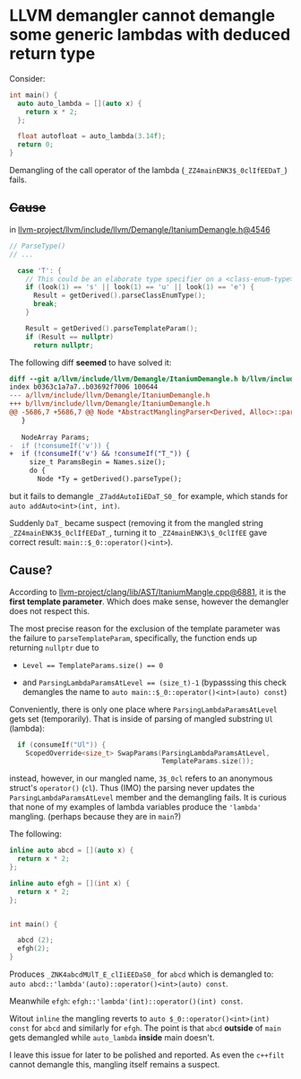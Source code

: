 # LLVM demangler cannot demangle some generic lambdas with deduced return type

Consider:

```c++
int main() {
  auto auto_lambda = [](auto x) {
    return x * 2;
  };

  float autofloat = auto_lambda(3.14f);
  return 0;
}
```

Demangling of the call operator of the lambda (`_ZZ4mainENK3$_0clIfEEDaT_`) fails.

## ~~Cause~~

in [llvm-project/llvm/include/llvm/Demangle/ItaniumDemangle.h@4546](../sandbox/00-clang-ast/llvm-project/llvm/include/llvm/Demangle/ItaniumDemangle.h)

```c++
// ParseType()
// ...

  case 'T': {
    // This could be an elaborate type specifier on a <class-enum-type>.
    if (look(1) == 's' || look(1) == 'u' || look(1) == 'e') {
      Result = getDerived().parseClassEnumType();
      break;
    }

    Result = getDerived().parseTemplateParam();
    if (Result == nullptr)
      return nullptr;
```

The following diff **seemed** to have solved it:

```diff
diff --git a/llvm/include/llvm/Demangle/ItaniumDemangle.h b/llvm/include/llvm/Demangle/ItaniumDemangle.h
index b0363c1a7a7..b03692f7006 100644
--- a/llvm/include/llvm/Demangle/ItaniumDemangle.h
+++ b/llvm/include/llvm/Demangle/ItaniumDemangle.h
@@ -5686,7 +5686,7 @@ Node *AbstractManglingParser<Derived, Alloc>::parseEncoding(bool ParseParams) {
   }
 
   NodeArray Params;
-  if (!consumeIf('v')) {
+  if (!consumeIf('v') && !consumeIf("T_")) {
     size_t ParamsBegin = Names.size();
     do {
       Node *Ty = getDerived().parseType();
```

but it fails to demangle `_Z7addAutoIiEDaT_S0_` for example, which stands for
`auto addAuto<int>(int, int)`.

Suddenly `DaT_` became suspect (removing it from the mangled string `_ZZ4mainENK3$_0clIfEEDaT_`, turning it to `_ZZ4mainENK3\$_0clIfEE` gave correct result: `main::$_0::operator()<int>`).

## Cause?

According to [llvm-project/clang/lib/AST/ItaniumMangle.cpp@6881](../sandbox/00-clang-ast/llvm-project/clang/lib/AST/ItaniumMangle.cpp), it is the **first template parameter**.
Which does make sense, however the demangler does not respect this.

The most precise reason for the exclusion of the template parameter was the failure to 
`parseTemplateParam`, specifically, the function ends up returning `nullptr` due to 

* `Level == TemplateParams.size() == 0`

* and `ParsingLambdaParamsAtLevel == (size_t)-1` (bypasssing this check demangles the name to `auto main::$_0::operator()<int>(auto) const`)

Conveniently, there is only one place where `ParsingLambdaParamsAtLevel` gets set (temporarily).
That is inside of parsing of mangled substring `Ul` (lambda):

```c++
  if (consumeIf("Ul")) {
    ScopedOverride<size_t> SwapParams(ParsingLambdaParamsAtLevel,
                                      TemplateParams.size());
```

instead, however, in our mangled name, `3$_0cl` refers to an anonymous struct's `operator()` (`cl`).
Thus (IMO) the parsing never updates the `ParsingLambdaParamsAtLevel` member and the demangling fails. It is curious that none of my examples of lambda variables produce the `'lambda'` mangling.
(perhaps because they are in `main`?)

The following:


```c++
inline auto abcd = [](auto x) {
  return x * 2;
};

inline auto efgh = [](int x) {
  return x * 2;
};


int main() {

  abcd (2);
  efgh(2);
}
```
Produces `_ZNK4abcdMUlT_E_clIiEEDaS0_` for `abcd` which is demangled to:
`auto abcd::'lambda'(auto)::operator()<int>(auto) const`.

Meanwhile `efgh`: `efgh::'lambda'(int)::operator()(int) const`.

Witout `inline` the mangling reverts to `auto $_0::operator()<int>(int) const` for `abcd`
and similarly for `efgh`. The point is that `abcd` **outside** of `main` gets demangled while `auto_lambda` **inside** main doesn't.

I leave this issue for later to be polished and reported. As even the `c++filt` cannot demangle this, mangling itself remains a suspect.
